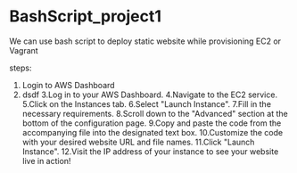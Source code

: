# BashScript_project1
We can use bash script to deploy static website while provisioning EC2 or Vagrant 

steps:
1. Login to AWS Dashboard
2. dsdf
3.Log in to your AWS Dashboard.
4.Navigate to the EC2 service.
5.Click on the Instances tab.
6.Select "Launch Instance".
7.Fill in the necessary requirements.
8.Scroll down to the "Advanced" section at the bottom of the configuration page.
9.Copy and paste the code from the accompanying file into the designated text box.
10.Customize the code with your desired website URL and file names.
11.Click "Launch Instance".
12.Visit the IP address of your instance to see your website live in action!
